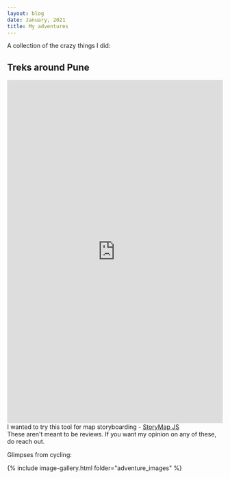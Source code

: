 ```yaml
---
layout: blog
date: January, 2021
title: My adventures
---
```


A collection of the crazy things I did:

## Treks around Pune
<iframe src="https://uploads.knightlab.com/storymapjs/86b641d8dab18249930bd311ff89241c/pune-treks/index.html" frameborder="0" width="100%" height="800"></iframe>
I wanted to try this tool for map storyboarding - <a href="https://storymap.knightlab.com/" target="_blank">StoryMap JS</a><br>
These aren't meant to be reviews. If you want my opinion on any of these, do reach out.

Glimpses from cycling:
<!-- <img src="adventure_images/panshet.jpg" width="30%">
<img src="adventure_images/sholayur.jpg" width="30%">
<img src="adventure_images/khadakwasla.jpg" width="30%">
<img src="adventure_images/lonavala.jpg" width="30%">
<img src="adventure_images/vetaltekdi.jpg" width="30%"> -->


<!-- {% include image-gallery.html folder="D:\My Documents\My Github Projects\swahareddy.github.io\blogs\adventure_images" %} -->
{% include image-gallery.html folder="adventure_images" %}



<!-- <ul class="adventures_misc">
    <li>Cycling:</li>
    <ol>
        <li>Pune➡Panshet➡Pune <img src="adventure_images/panshet.jpg" width="30%"></li><br>
        <li>Coimbatore➡Sholayur<img src="adventure_images/sholayur.jpg" width="30%"></li><br>
    </ol>
</ul> -->